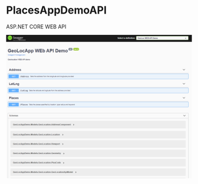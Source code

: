 # PlacesAppDemoAPI
ASP.NET CORE WEB API

![promisechains](https://github.com/domkris/files/blob/master/Geolocation/swagger1.PNG?raw=true)

